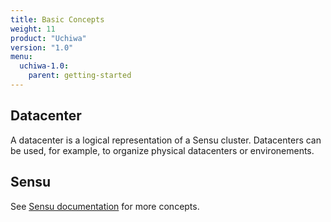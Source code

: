 ```yaml
---
title: Basic Concepts
weight: 11
product: "Uchiwa"
version: "1.0"
menu:
  uchiwa-1.0:
    parent: getting-started
---
```


## Datacenter
A datacenter is a logical representation of a Sensu cluster.
Datacenters can be used, for example, to organize physical datacenters or environements.

## Sensu
See [Sensu documentation](https://sensuapp.org/docs/latest/overview) for more concepts.
